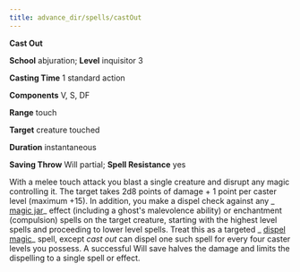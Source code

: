 ```yaml
---
title: advance_dir/spells/castOut
---
```

 **Cast Out**

**School** abjuration; **Level** inquisitor 3

**Casting Time** 1 standard action

**Components** V, S, DF

**Range** touch

**Target** creature touched

**Duration** instantaneous

**Saving Throw** Will partial; **Spell Resistance** yes

With a melee touch attack you blast a single creature and disrupt any magic controlling it. The target takes 2d8 points of damage + 1 point per caster level (maximum +15). In addition, you make a dispel check against any _ [magic jar](../../spell_dir/magicJar#_magic-jar)_ effect (including a ghost's malevolence ability) or enchantment (compulsion) spells on the target creature, starting with the highest level spells and proceeding to lower level spells. Treat this as a targeted _ [dispel magic](../../spell_dir/dispelMagic#_dispel-magic)_ spell, except _cast out_ can dispel one such spell for every four caster levels you possess. A successful Will save halves the damage and limits the dispelling to a single spell or effect.


